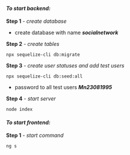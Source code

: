 #### **_To start backend:_**

**Step 1** - _create database_

* create database with name **_socialnetwork_**

**Step 2** - _create tables_
```
npx sequelize-cli db:migrate
```
**Step 3** - _create user statuses and add test users_
```
npx sequelize-cli db:seed:all
```
* password to all test users **_Mn23081995_**

**Step 4** - _start server_
```
node index
```

#### **_To start frontend:_**

**Step 1** - _start command_
```
ng s
```
